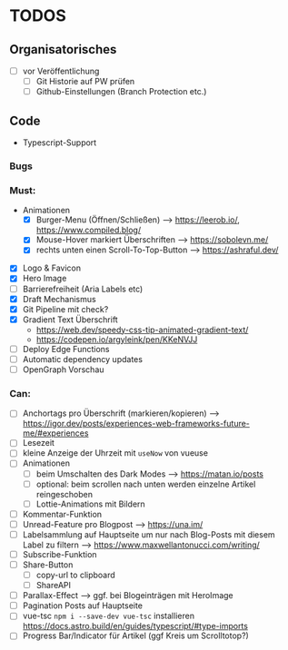 # TODOS

## Organisatorisches

- [ ] vor Veröffentlichung
  - [ ] Git Historie auf PW prüfen
  - [ ] Github-Einstellungen (Branch Protection etc.)

## Code

- Typescript-Support

### Bugs

### Must:

- Animationen
  - [x] Burger-Menu (Öffnen/Schließen) --> https://leerob.io/, https://www.compiled.blog/
  - [x] Mouse-Hover markiert Überschriften --> https://sobolevn.me/
  - [x] rechts unten einen Scroll-To-Top-Button --> https://ashraful.dev/
- [x] Logo & Favicon
- [x] Hero Image
- [ ] Barrierefreiheit (Aria Labels etc)
- [x] Draft Mechanismus
- [x] Git Pipeline mit check?
- [x] Gradient Text Überschrift
  - https://web.dev/speedy-css-tip-animated-gradient-text/
  - https://codepen.io/argyleink/pen/KKeNVJJ
- [ ] Deploy Edge Functions
- [ ] Automatic dependency updates
- [ ] OpenGraph Vorschau

### Can:

- [ ] Anchortags pro Überschrift (markieren/kopieren) --> https://igor.dev/posts/experiences-web-frameworks-future-me/#experiences
- [ ] Lesezeit
- [ ] kleine Anzeige der Uhrzeit mit `useNow` von vueuse
- [ ] Animationen
  - [ ] beim Umschalten des Dark Modes --> https://matan.io/posts
  - [ ] optional: beim scrollen nach unten werden einzelne Artikel reingeschoben
  - [ ] Lottie-Animations mit Bildern
- [ ] Kommentar-Funktion
- [ ] Unread-Feature pro Blogpost --> https://una.im/
- [ ] Labelsammlung auf Hauptseite um nur nach Blog-Posts mit diesem Label zu filtern --> https://www.maxwellantonucci.com/writing/
- [ ] Subscribe-Funktion
- [ ] Share-Button
  - [ ] copy-url to clipboard
  - [ ] ShareAPI
- [ ] Parallax-Effect --> ggf. bei Blogeinträgen mit HeroImage
- [ ] Pagination Posts auf Hauptseite
- [ ] vue-tsc `npm i --save-dev vue-tsc` installieren https://docs.astro.build/en/guides/typescript/#type-imports
- [ ] Progress Bar/Indicator für Artikel (ggf Kreis um Scrolltotop?)
